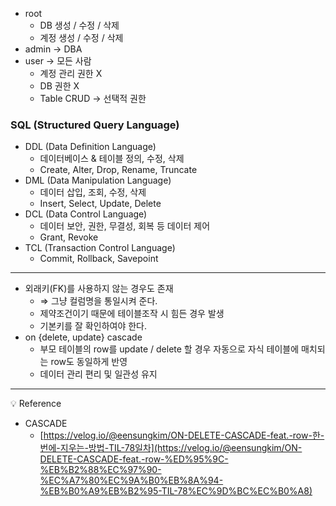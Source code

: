 - root
    - DB 생성 / 수정 / 삭제
    - 계정 생성 / 수정 / 삭제
- admin → DBA
- user → 모든 사람
    - 계정 관리 권한 X
    - DB 권한 X
    - Table CRUD → 선택적 권한

### SQL (Structured Query Language)

- DDL (Data Definition Language)
    - 데이터베이스 & 테이블 정의, 수정, 삭제
    - Create, Alter, Drop, Rename, Truncate
- DML (Data Manipulation Language)
    - 데이터 삽입, 조회, 수정, 삭제
    - Insert, Select, Update, Delete
- DCL (Data Control Language)
    - 데이터 보안, 권한, 무결성, 회복 등 데이터 제어
    - Grant, Revoke
- TCL (Transaction Control Language)
    - Commit, Rollback, Savepoint

---

- 외래키(FK)를 사용하지 않는 경우도 존재
    - ⇒ 그냥 컬럼명을 통일시켜 준다.
    - 제약조건이기 때문에 테이블조작 시 힘든 경우 발생
    - 기본키를 잘 확인하여야 한다.
- on {delete, update} cascade
    - 부모 테이블의 row를 update / delete 할 경우 자동으로 자식 테이블에 매치되는 row도 동일하게 반영
    - 데이터 관리 편리 및 일관성 유지

----
<aside>
💡 Reference

</aside>

- CASCADE
    - [https://velog.io/@eensungkim/ON-DELETE-CASCADE-feat.-row-한-번에-지우는-방법-TIL-78일차](https://velog.io/@eensungkim/ON-DELETE-CASCADE-feat.-row-%ED%95%9C-%EB%B2%88%EC%97%90-%EC%A7%80%EC%9A%B0%EB%8A%94-%EB%B0%A9%EB%B2%95-TIL-78%EC%9D%BC%EC%B0%A8)